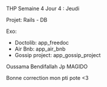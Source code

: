 THP 
Semaine 4
Jour 4 : Jeudi

Projet: Rails - DB 

Exo: 

- Doctolib:       app_freedoc
- Air Bnb:        app_air_bnb
- Gossip project: app_gossip_project


Oussama Bendifallah
Jp MAGIDO


Bonne correction mon pti pote <3
